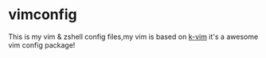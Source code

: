 # vimconfig
This is my vim & zshell config files,my vim is based on <a href="https://github.com/wklken/k-vim">k-vim</a>
it's a awesome vim config package!
